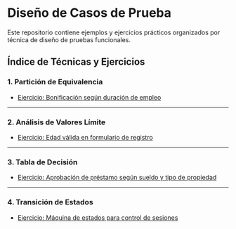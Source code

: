 # Diseño de Casos de Prueba

Este repositorio contiene ejemplos y ejercicios prácticos organizados por técnica de diseño de pruebas funcionales.

## Índice de Técnicas y Ejercicios

### 1. Partición de Equivalencia
- [Ejercicio: Bonificación según duración de empleo](./ejercicios/particion_equivalencia.md)

---

### 2. Análisis de Valores Límite
- [Ejercicio: Edad válida en formulario de registro](./ejercicios/valores_limite.md)

---

### 3. Tabla de Decisión
- [Ejercicio: Aprobación de préstamo según sueldo y tipo de propiedad](./ejercicios/tabla_decision.md)

---

### 4. Transición de Estados
- [Ejercicio: Máquina de estados para control de sesiones](./ejercicios/transicion_estados.md)
